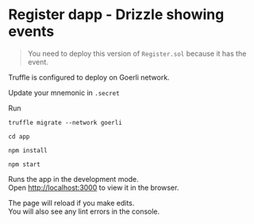 # Register dapp - Drizzle showing events

> You need to deploy this version of `Register.sol` because it has the event.

Truffle is configured to deploy on Goerli network.

Update your mnemonic in `.secret`

Run

```shell
truffle migrate --network goerli

cd app

npm install

npm start
```

Runs the app in the development mode.<br>
Open [http://localhost:3000](http://localhost:3000) to view it in the browser.

The page will reload if you make edits.<br>
You will also see any lint errors in the console.

